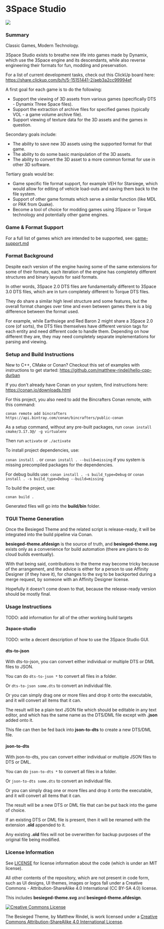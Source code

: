 # 3Space Studio

![](https://openclipart.org/image/400px/svg_to_png/97921/rubik-3D-colored.png)

### Summary

Classic Games, Modern Technology.

3Space Studio exists to breathe new life into games made by Dynamix, which use the 3Space engine and its descendants, while also reverse engineering their formats for fun, modding and preservation. 

For a list of current development tasks, check out this ClickUp board here: https://share.clickup.com/b/h/5-15151441-2/aeb3a2cc99994ef

A first goal for each game is to do the following:

* Support the viewing of 3D assets from various games (specifically DTS - Dynamix Three Space files).
* Support the extraction of archive files for specified games (typically VOL - a game volume archive file).
* Support viewing of texture data for the 3D assets and the games in question.

Secondary goals include:

* The ability to save new 3D assets using the supported format for that game.
* The ability to do some basic manipulation of the 3D assets.
* The ability to convert the 3D asset to a more common format for use in other 3D software.

Tertiary goals would be:

* Game specific file format support, for example VEH for Starsiege, which would allow for editing of vehicle load-outs and saving them back to the file system.
* Support of other game formats which serve a similar function (like MDL or PAK from Quake).
* Become a tool of choice for modding games using 3Space or Torque technology and potentially other game engines.

### Game & Format Support

For a full list of games which are intended to be supported, see: [game-support.md](game-support.md)

### Format Background

Despite each version of the engine having some of the same extensions for some of their formats, each iteration of the engine has completely different structures and binary layouts for said formats.

In other words, 3Space 2.0 DTS files are fundamentally different to 3Space 3.0 DTS files, which are in turn completely different to Torque DTS files.

They do share a similar high level structure and some features, but the overall format changes over time and even between games there is a big difference between the format used.

For example, while Earthsiege and Red Baron 2 might share a 3Space 2.0 core (of sorts), the DTS files themselves have different version tags for each entity and need different code to handle them. Depending on how different they are, they may need completely separate implementations for parsing and viewing.

### Setup and Build Instructions

New to C++, CMake or Conan? Checkout this set of examples with instructions to get started: https://github.com/matthew-rindel/hello-cpp-durban

If you don't already have Conan on your system, find instructions here: https://conan.io/downloads.html

For this project, you also need to add the Bincrafters Conan remote, with this command:

``conan remote add bincrafters https://api.bintray.com/conan/bincrafters/public-conan``

As a setup command, without any pre-built packages, run ```conan install cmake/3.17.3@/ -g virtualenv```

Then run ```activate``` or ```./activate```

To install project dependencies, use:

```conan install .``` or ```conan install . --build=missing``` if you system is missing precompiled packages for the dependencies.

For debug builds use:
```conan install . -s build_type=Debug``` or ```conan install . -s build_type=Debug --build=missing```

To build the project, use:

```conan build .```

Generated files will go into the **build/bin** folder.

### TGUI Theme Generation

Once the Besieged Theme and the related script is release-ready, it will be integrated into the build pipeline via Conan.

**besieged-theme.afdesign** is the source of truth, and **besieged-theme.svg** exists only as a convenience for build automation (there are plans to do cloud builds eventually).

With that being said, contributions to the theme may become tricky because of the arrangement, and the advice is either for a person to use Affinity Designer (if they have it), for changes to the svg to be backported during a merge request, by someone with an Affinity Designer license. 

Hopefully it doesn't come down to that, because the release-ready version should be mostly final.

### Usage Instructions

TODO: add information for all of the other working build targets

#### 3space-studio

TODO: write a decent description of how to use the 3Space Studio GUI.

#### dts-to-json
With dts-to-json, you can convert either individual or multiple DTS or DML files to JSON.

You can do ```dts-to-json *``` to convert all files in a folder.

Or ```dts-to-json some.dts``` to convert an individual file.

Or you can simply drag one or more files and drop it onto the executable, and it will convert all items that it can.

The result will be a plain text JSON file which should be editable in any text editor, and which has the same name as the DTS/DML file except with **.json** added onto it.

This file can then be fed back into **json-to-dts** to create a new DTS/DML file.

#### json-to-dts
With json-to-dts, you can convert either individual or multiple JSON files to DTS or DML.

You can do ```json-to-dts *``` to convert all files in a folder.

Or ```json-to-dts some.dts``` to convert an individual file.

Or you can simply drag one or more files and drop it onto the executable, and it will convert all items that it can.

The result will be a new DTS or DML file that can be put back into the game of choice.

If an existing DTS or DML file is present, then it will be renamed with the extension **.old** appended to it. 

Any existing **.old** files will not be overwritten for backup purposes of the original file being modified.

### License Information

See [LICENSE](LICENSE) for license information about the code (which is under an MIT license).

All other contents of the repository, which are not present in code form, such as UI designs, UI themes, images or logos fall under a Creative Commons - Attribution-ShareAlike 4.0 International (CC BY-SA 4.0) license.

This includes **besieged-theme.svg** and **besieged-theme.afdesign**.

<a rel="license" href="http://creativecommons.org/licenses/by-sa/4.0/"><img alt="Creative Commons License" style="border-width:0" src="https://i.creativecommons.org/l/by-sa/4.0/88x31.png" /></a>

The Besieged Theme, by Matthew Rindel, is work licensed under a <a rel="license" href="http://creativecommons.org/licenses/by-sa/4.0/">Creative Commons Attribution-ShareAlike 4.0 International License</a>.